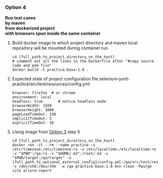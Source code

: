 ### Option 4
**Run test cases<br>
by maven<br>
from dockerized project<br>
with browsers spun inside the same container**

1. Build docker image to which project directory and maven local repository will be mounted during container run
   ```
   cd [full_path_to_project_directory_on_the_host]
   # comment out all the lines in the Dockerfile after "#copy source code and pom file"
   docker build -t practice-base:1.0 .
   ```
2. Expected state of project configuration file selenium-junit-practice/src/test/resources/config.yml
   ```
   browser: firefox  # or chrome
   environment: local
   headless: true       # notice headless mode
   browserWidth: 1920
   browserHeight: 1080
   pageLoadTimeOut: 150
   implicitTimeOut: 3
   explicitTimeOut: 10
   ```
3. Using image from [Option 3](option3.md) step 5
   ```
   cd [full_path_to_project_directory_on_the_host]
   docker run -it --rm --name practice -v /etc/timezone:/etc/timezone:ro -v /etc/localtime:/etc/localtime:ro -v "$PWD":/qa:ro -v "$HOME/.m2":/root/.m2 -v "$PWD/target:/qa/target" -v [full_path_to_optional_external_config]/config.yml:/qa/src/test/resources/config.yml -v /dev/shm:/dev/shm  -w /qa practice-base:1.0 mvn clean -Ppurge site allure:report
   ```